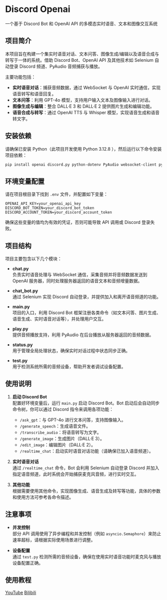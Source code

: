 # Discord Openai

一个基于 Discord Bot 和 OpenAI API 的多模态实时语音、文本和图像交互系统

## 项目简介

本项目旨在构建一个集实时语音对话、文本问答、图像生成/编辑以及语音合成与转写于一体的系统。借助 Discord Bot、OpenAI API 及其他技术如 Selenium 自动登录 Discord 频道、PyAudio 音频捕获与播放。

主要功能包括：

- **实时语音对话**：捕获音频数据，通过 WebSocket 与 OpenAI 实时通信，实现语音转写和语音回复。
- **文本问答**：利用 GPT-4o 模型，支持用户输入文本及图像输入进行对话。
- **图像生成与编辑**：整合 DALL·E 3 和 DALL·E 2 提供图片生成和编辑功能。
- **语音合成与转写**：通过 OpenAI TTS 与 Whisper 模型，实现语音生成和语音转文字。

## 安装依赖

请确保已安装 Python（此项目开发使用 Python 3.12.8 ），然后运行以下命令安装项目依赖：

```bash
pip install openai discord.py python-dotenv PyAudio websocket-client pydub selenium-wire blinker==1.4 webdriver-manager
```

## 环境变量配置

请在项目根目录下找到 `.env` 文件，并配置如下变量：

```dotenv
OPENAI_API_KEY=your_openai_api_key
DISCORD_BOT_TOKEN=your_discord_bot_token
DISCORD_ACCOUNT_TOKEN=your_discord_account_token
```

确保这些变量的值均为有效的凭证，否则可能导致 API 调用或 Discord 登录失败。

## 项目结构

项目主要包含以下几个模块：

- **chat.py**  
  负责实时语音处理与 WebSocket 通信，采集音频并将音频数据发送到 OpenAI 服务器，同时处理服务器返回的语音文本和音频增量数据。

- **chat_bot.py**  
  通过 Selenium 实现 Discord 自动登录，并提供加入和离开语音频道的功能。

- **main.py**  
  项目的入口，利用 Discord Bot 框架注册各类命令（如文本问答、图片生成、语音生成、实时语音对话等），并处理用户交互。

- **play.py**  
  提供音频播放支持，利用 PyAudio 在后台播放从服务器返回的音频数据。

- **status.py**  
  用于管理全局处理状态，确保实时对话过程中状态同步正确。

- **test.py**  
  用于检测系统所需的音频设备，帮助开发者调试设备配置。

## 使用说明

1. **启动 Discord Bot**  
   配置好环境变量后，运行 `main.py` 启动 Discord Bot。Bot 启动后会自动同步命令树，你可以通过 Discord 指令来调用各项功能：

   - `/ask_gpt`：与 GPT-4o 进行文本问答，支持图像输入。
   - `/generate_speech`：生成语音文件。
   - `/transcribe_audio`：将语音转写为文字。
   - `/generate_image`：生成图片（DALL·E 3）。
   - `/edit_image`：编辑图片（DALL·E 2）。
   - `/realtime_chat`：启动实时语音对话功能（请确保已加入语音频道）。

2. **实时语音对话**  
   通过 `/realtime_chat` 命令，Bot 会利用 Selenium 自动登录 Discord 并加入指定语音频道，此时系统会开始捕获麦克风音频，进行实时交互。

3. **其他功能**  
   根据需要使用其他命令，实现图像生成、语音生成及转写等功能，具体的参数和使用方法可参考各命令描述。

## 注意事项

- **并发控制**  
  部分 API 调用使用了异步编程和并发控制（例如 `asyncio.Semaphore`）来防止速率超标，请根据实际使用场景进行调整。

- **设备配置**  
  通过 `test.py` 检测所需的音频设备，确保在使用实时语音功能时麦克风与播放设备配置正确。

## 使用教程

[YouTube](https://youtu.be/JiZUEQmwS1E) [Bilibili](https://www.bilibili.com/video/BV1R3odYwEEr)